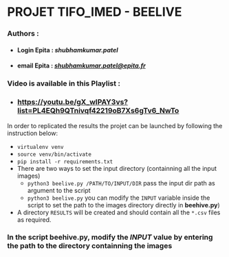 # PROJET TIFO_IMED - BEELIVE

### **Authors** :
- #### **Login Epita** : ***shubhamkumar.patel***
- #### **email Epita** : ***shubhamkumar.patel@epita.fr***

### Video is available in this Playlist :
- ### https://youtu.be/gX_wIPAY3vs?list=PL4EQh9QTnivqf42219oB7Xs6gTv6_NwTo


In order to replicated the results the projet can be launched by following the instruction below:
- `virtualenv venv`
- `source venv/bin/activate`
- `pip install -r requirements.txt`
- There are two ways to set the input directory (containning all the input images)
  - `python3 beelive.py /PATH/TO/INPUT/DIR` pass the input dir path as argument to the script
  - `python3 beelive.py` you can modify the `INPUT` variable inside the script to set the path to the images directory directly in **beehive.py**)
- A directory `RESULTS` will be created and should contain all the `*.csv` files as required.

### **In the script beehive.py, modify the ***INPUT*** value by entering the path to the directory containning the images**
